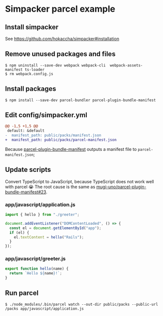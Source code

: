 # Simpacker parcel example

## Install simpacker

See https://github.com/hokaccha/simpacker#installation

## Remove unused packages and files

```
$ npm uninstall --save-dev webpack webpack-cli  webpack-assets-manifest ts-loader
$ rm webpack.config.js
```

## Install packages

```
$ npm install --save-dev parcel-bundler parcel-plugin-bundle-manifest
```

## Edit config/simpacker.yml

```diff
@@ -1,5 +1,5 @@
 default: &default
-  manifest_path: public/packs/manifest.json
+  manifest_path: public/packs/parcel-manifest.json
```

Because [parcel-plugin-bundle-manifest](https://github.com/mugi-uno/parcel-plugin-bundle-manifest) outputs a manifest file to `parcel-manifest.json`;

## Update scripts

Convert TypeScript to JavaScript, because TypeScript does not work well with parcel 😭 The root cause is the same as [mugi-uno/parcel-plugin-bundle-manifest#23](https://github.com/mugi-uno/parcel-plugin-bundle-manifest/issues/23#issuecomment-504334592).

### app/javascript/application.js

```javascript
import { hello } from "./greeter";

document.addEventListener("DOMContentLoaded", () => {
  const el = document.getElementById("app");
  if (el) {
    el.textContent = hello("Rails");
  }
});
```

### app/javascript/greeter.js

```javascript
export function hello(name) {
  return `Hello ${name}!`;
}
```

## Run parcel

```
$ ./node_modules/.bin/parcel watch --out-dir public/packs --public-url /packs app/javascript/application.js
```
